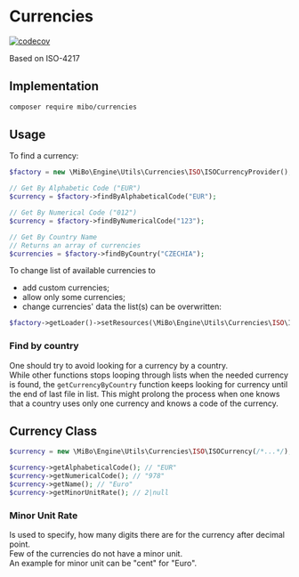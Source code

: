 # Currencies

[![codecov](https://codecov.io/gh/4513/currencies/branch/main/graph/badge.svg?token=KGS6IAEWU8)](https://codecov.io/gh/4513/currencies)

Based on ISO-4217

## Implementation

```bash
composer require mibo/currencies
```

## Usage

To find a currency:

```php
$factory = new \MiBo\Engine\Utils\Currencies\ISO\ISOCurrencyProvider();

// Get By Alphabetic Code ("EUR")
$currency = $factory->findByAlphabeticalCode("EUR");

// Get By Numerical Code ("012")
$currency = $factory->findByNumericalCode("123");

// Get By Country Name
// Returns an array of currencies
$currencies = $factory->findByCountry("CZECHIA");
```

To change list of available currencies to  
- add custom currencies;
- allow only some currencies;
- change currencies' data
the list(s) can be overwritten:
```php
$factory->getLoader()->setResources(\MiBo\Engine\Utils\Currencies\ISO\ISOListLoader::SOURCE_LOCAL); 
```

### Find by country

One should try to avoid looking for a currency by a country.  
While other functions stops looping through lists when the needed currency is found, the `getCurrencyByCountry` function keeps looking for currency until the end of last file in list. This might prolong the process when one knows that a country uses only one currency and knows a code of the currency.  


## Currency Class

```php
$currency = new \MiBo\Engine\Utils\Currencies\ISO\ISOCurrency(/*...*/);

$currency->getAlphabeticalCode(); // "EUR"
$currency->getNumericalCode(); // "978"
$currency->getName(); // "Euro"
$currency->getMinorUnitRate(); // 2|null
```  

### Minor Unit Rate
Is used to specify, how many digits there are for the currency after decimal point.  
Few of the currencies do not have a minor unit.  
An example for minor unit can be "cent" for "Euro".
